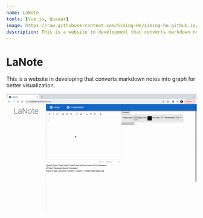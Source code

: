```yaml
---
name: LaNote
tools: [Vue.js, Quasar]
image: https://raw.githubusercontent.com/Siming-He/siming-he.github.io/master/assets/project/lanote.png
description: This is a website in development that converts markdown notes into graph for better visualization.
---
```


# LaNote
This is a website in developing that converts markdown notes into graph for better visualization.

<img src="https://raw.githubusercontent.com/Siming-He/siming-he.github.io/master/assets/project/lanote.gif"  loop=infinite>